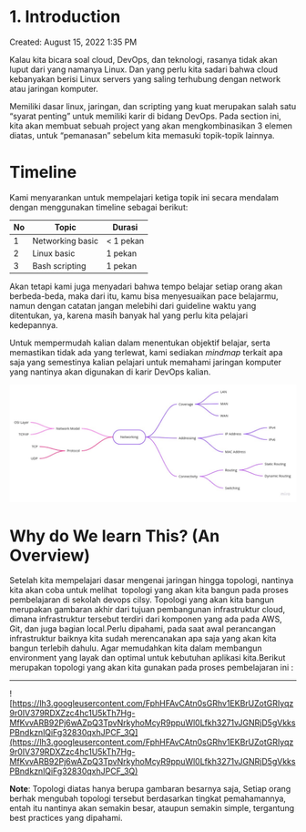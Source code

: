 # 1. Introduction

Created: August 15, 2022 1:35 PM

Kalau kita bicara soal cloud, DevOps, dan teknologi, rasanya tidak akan luput dari yang namanya Linux. Dan yang perlu kita sadari bahwa cloud kebanyakan berisi Linux servers yang saling terhubung dengan network atau jaringan komputer.

Memiliki dasar linux, jaringan, dan scripting yang kuat merupakan salah satu “syarat penting” untuk memiliki karir di bidang DevOps. Pada section ini, kita akan membuat sebuah project yang akan mengkombinasikan 3 elemen diatas, untuk “pemanasan” sebelum kita memasuki topik-topik lainnya.

# Timeline

Kami menyarankan untuk mempelajari ketiga topik ini secara mendalam dengan menggunakan timeline sebagai berikut:

|No |Topic           |Durasi   |
|---|----------------|---------|
|1  |Networking basic|< 1 pekan|
|2  |Linux basic     |1 pekan  |
|3  |Bash scripting  |1 pekan  |

Akan tetapi kami juga menyadari bahwa tempo belajar setiap orang akan berbeda-beda, maka dari itu, kamu bisa menyesuaikan pace belajarmu, namun dengan catatan jangan melebihi dari guideline waktu yang ditentukan, ya, karena masih banyak hal yang perlu kita pelajari kedepannya.

Untuk mempermudah kalian dalam menentukan objektif belajar, serta memastikan tidak ada yang terlewat, kami sediakan *mindmap* terkait apa saja yang semestinya kalian pelajari untuk memahami jaringan komputer yang nantinya akan digunakan di karir DevOps kalian.

![DO - Network.jpg](1%20Introduction%2042822773f28f4d6ebea3355c9ea31f58/DO_-_Network.jpg)

# Why do We learn This? (An Overview)

Setelah kita mempelajari dasar mengenai jaringan hingga topologi, nantinya kita akan coba untuk melihat  topologi yang akan kita bangun pada proses pembelajaran di sekolah devops cilsy. Topologi yang akan kita bangun merupakan gambaran akhir dari tujuan pembangunan infrastruktur cloud, dimana infrastruktur tersebut terdiri dari komponen yang ada pada AWS, Git, dan juga bagian local.Perlu dipahami, pada saat awal perancangan infrastruktur baiknya kita sudah merencanakan apa saja yang akan kita bangun terlebih dahulu. Agar memudahkan kita dalam membangun environment yang layak dan optimal untuk kebutuhan aplikasi kita.Berikut merupakan topologi yang akan kita gunakan pada proses pembelajaran ini :

****

![https://lh3.googleusercontent.com/FphHFAvCAtn0sGRhv1EKBrUZotGRIyqz9r0IV379RDXZzc4hc1U5kTh7Hg-MfKvvARB92Pj6wAZpQ3TpvNrkyhoMcyR9ppuWl0Lfkh3271vJGNRjD5gVkksPBndkznlQiFg32830qxhJPCF_3Q](https://lh3.googleusercontent.com/FphHFAvCAtn0sGRhv1EKBrUZotGRIyqz9r0IV379RDXZzc4hc1U5kTh7Hg-MfKvvARB92Pj6wAZpQ3TpvNrkyhoMcyR9ppuWl0Lfkh3271vJGNRjD5gVkksPBndkznlQiFg32830qxhJPCF_3Q)

**Note**: Topologi diatas hanya berupa gambaran besarnya saja, Setiap orang berhak mengubah topologi tersebut berdasarkan tingkat pemahamannya, entah itu nantinya akan semakin besar, ataupun semakin simple, tergantung best practices yang dipahami.
